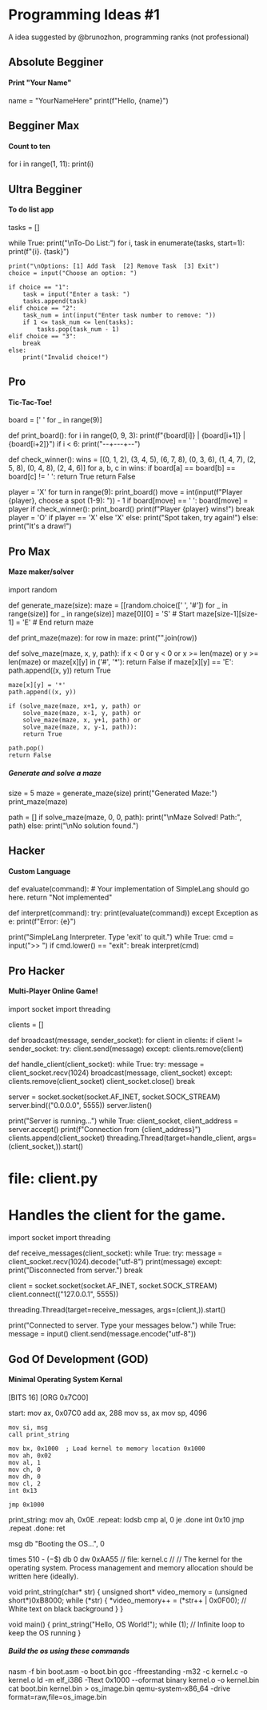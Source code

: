 # Programming Ideas #1
A idea suggested by @brunozhon, programming ranks (not professional)
## Absolute Begginer
#### Print "Your Name"
name = "YourNameHere"
print(f"Hello, {name}")
## Begginer Max
#### Count to ten
for i in range(1, 11):
    print(i)
## Ultra Begginer
#### To do list app
tasks = []

while True:
    print("\nTo-Do List:")
    for i, task in enumerate(tasks, start=1):
        print(f"{i}. {task}")
    
    print("\nOptions: [1] Add Task  [2] Remove Task  [3] Exit")
    choice = input("Choose an option: ")

    if choice == "1":
        task = input("Enter a task: ")
        tasks.append(task)
    elif choice == "2":
        task_num = int(input("Enter task number to remove: "))
        if 1 <= task_num <= len(tasks):
            tasks.pop(task_num - 1)
    elif choice == "3":
        break
    else:
        print("Invalid choice!")
## Pro
#### Tic-Tac-Toe!
board = [' ' for _ in range(9)]

def print_board():
    for i in range(0, 9, 3):
        print(f"{board[i]} | {board[i+1]} | {board[i+2]}")
        if i < 6:
            print("--+---+--")

def check_winner():
    wins = [(0, 1, 2), (3, 4, 5), (6, 7, 8),
            (0, 3, 6), (1, 4, 7), (2, 5, 8),
            (0, 4, 8), (2, 4, 6)]
    for a, b, c in wins:
        if board[a] == board[b] == board[c] != ' ':
            return True
    return False

player = 'X'
for turn in range(9):
    print_board()
    move = int(input(f"Player {player}, choose a spot (1-9): ")) - 1
    if board[move] == ' ':
        board[move] = player
        if check_winner():
            print_board()
            print(f"Player {player} wins!")
            break
        player = 'O' if player == 'X' else 'X'
    else:
        print("Spot taken, try again!")
else:
    print("It's a draw!")
## Pro Max
#### Maze maker/solver
import random

def generate_maze(size):
    maze = [[random.choice([' ', '#']) for _ in range(size)] for _ in range(size)]
    maze[0][0] = 'S'  # Start
    maze[size-1][size-1] = 'E'  # End
    return maze

def print_maze(maze):
    for row in maze:
        print("".join(row))

def solve_maze(maze, x, y, path):
    if x < 0 or y < 0 or x >= len(maze) or y >= len(maze) or maze[x][y] in ('#', '*'):
        return False
    if maze[x][y] == 'E':
        path.append((x, y))
        return True
    
    maze[x][y] = '*'
    path.append((x, y))

    if (solve_maze(maze, x+1, y, path) or
        solve_maze(maze, x-1, y, path) or
        solve_maze(maze, x, y+1, path) or
        solve_maze(maze, x, y-1, path)):
        return True

    path.pop()
    return False

##### Generate and solve a maze
size = 5
maze = generate_maze(size)
print("Generated Maze:")
print_maze(maze)

path = []
if solve_maze(maze, 0, 0, path):
    print("\nMaze Solved! Path:", path)
else:
    print("\nNo solution found.")
## Hacker
#### Custom Language
def evaluate(command):
    # Your implementation of SimpleLang should go here.
    return "Not implemented"

def interpret(command):
    try:
        print(evaluate(command))
    except Exception as e:
        print(f"Error: {e}")

print("SimpleLang Interpreter. Type 'exit' to quit.")
while True:
    cmd = input(">> ")
    if cmd.lower() == "exit":
        break
    interpret(cmd)
## Pro Hacker
#### Multi-Player Online Game!

import socket
import threading

clients = []

def broadcast(message, sender_socket):
    for client in clients:
        if client != sender_socket:
            try:
                client.send(message)
            except:
                clients.remove(client)

def handle_client(client_socket):
    while True:
        try:
            message = client_socket.recv(1024)
            broadcast(message, client_socket)
        except:
            clients.remove(client_socket)
            client_socket.close()
            break

server = socket.socket(socket.AF_INET, socket.SOCK_STREAM)
server.bind(("0.0.0.0", 5555))
server.listen()

print("Server is running...")
while True:
    client_socket, client_address = server.accept()
    print(f"Connection from {client_address}")
    clients.append(client_socket)
    threading.Thread(target=handle_client, args=(client_socket,)).start()
# file: client.py
#
# Handles the client for the game.

import socket
import threading

def receive_messages(client_socket):
    while True:
        try:
            message = client_socket.recv(1024).decode("utf-8")
            print(message)
        except:
            print("Disconnected from server.")
            break

client = socket.socket(socket.AF_INET, socket.SOCK_STREAM)
client.connect(("127.0.0.1", 5555))

threading.Thread(target=receive_messages, args=(client,)).start()

print("Connected to server. Type your messages below.")
while True:
    message = input()
    client.send(message.encode("utf-8"))
## God Of Development (GOD)
#### Minimal Operating System Kernal
[BITS 16]
[ORG 0x7C00]

start:
    mov ax, 0x07C0
    add ax, 288
    mov ss, ax
    mov sp, 4096

    mov si, msg
    call print_string

    mov bx, 0x1000  ; Load kernel to memory location 0x1000
    mov ah, 0x02
    mov al, 1
    mov ch, 0
    mov dh, 0
    mov cl, 2
    int 0x13

    jmp 0x1000

print_string:
    mov ah, 0x0E
.repeat:
    lodsb
    cmp al, 0
    je .done
    int 0x10
    jmp .repeat
.done:
    ret

msg db "Booting the OS...", 0

times 510 - ($-$$) db 0
dw 0xAA55
// file: kernel.c
//
// The kernel for the operating system. Process management and memory allocation should be written here (ideally).

void print_string(char* str) {
    unsigned short* video_memory = (unsigned short*)0xB8000;
    while (*str) {
        *video_memory++ = (*str++ | 0x0F00); // White text on black background
    }
}

void main() {
    print_string("Hello, OS World!");
    while (1); // Infinite loop to keep the OS running
}
##### Build the os using these commands
nasm -f bin boot.asm -o boot.bin
gcc -ffreestanding -m32 -c kernel.c -o kernel.o
ld -m elf_i386 -Ttext 0x1000 --oformat binary kernel.o -o kernel.bin
cat boot.bin kernel.bin > os_image.bin
qemu-system-x86_64 -drive format=raw,file=os_image.bin
